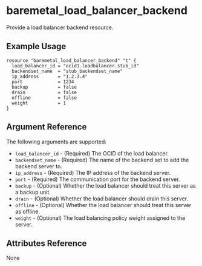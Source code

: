 # baremetal\_load\_balancer\_backend

Provide a load balancer backend resource.

## Example Usage

```
resource "baremetal_load_balancer_backend" "t" {
  load_balancer_id = "ocid1.loadbalancer.stub_id"
  backendset_name  = "stub_backendset_name"
  ip_address       = "1.2.3.4"
  port             = 1234
  backup           = false
  drain            = false
  offline          = false
  weight           = 1
}
```

## Argument Reference

The following arguments are supported:

* `load_balancer_id` - (Required) The OCID of the load balancer.
* `backendset_name` - (Required) The name of the backend set to add the backend server to.
* `ip_address` - (Required) The IP address of the backend server.
* `port` - (Required) The communication port for the backend server.
* `backup` - (Optional) Whether the load balancer should treat this server as a backup unit.
* `drain` - (Optional) Whether the load balancer should drain this server.
* `offline` - (Optional) Whether the load balancer should treat this server as offline. 
* `weight` - (Optional) The load balancing policy weight assigned to the server.


## Attributes Reference
None
